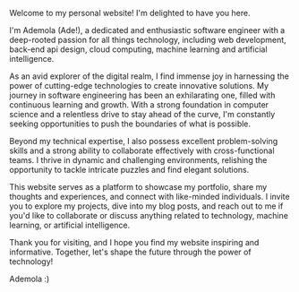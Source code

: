Welcome to my personal website! I'm delighted to have you here.

I'm Ademola (Ade!), a dedicated and enthusiastic software engineer with a deep-rooted passion for all things technology, including web development, back-end api design, cloud computing, machine learning and artificial intelligence.

As an avid explorer of the digital realm, I find immense joy in harnessing the power of cutting-edge technologies to create innovative solutions. My journey in software engineering has been an exhilarating one, filled with continuous learning and growth. With a strong foundation in computer science and a relentless drive to stay ahead of the curve, I'm constantly seeking opportunities to push the boundaries of what is possible.

Beyond my technical expertise, I also possess excellent problem-solving skills and a strong ability to collaborate effectively with cross-functional teams. I thrive in dynamic and challenging environments, relishing the opportunity to tackle intricate puzzles and find elegant solutions.

This website serves as a platform to showcase my portfolio, share my thoughts and experiences, and connect with like-minded individuals. I invite you to explore my projects, dive into my blog posts, and reach out to me if you'd like to collaborate or discuss anything related to technology, machine learning, or artificial intelligence.

Thank you for visiting, and I hope you find my website inspiring and informative. Together, let's shape the future through the power of technology!

Ademola :)
